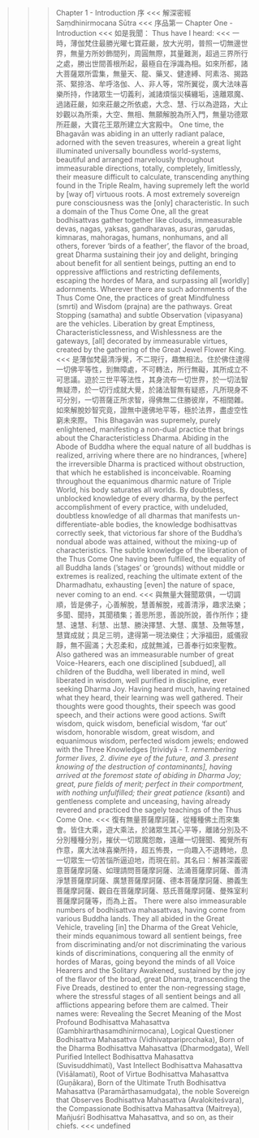 >>> Chapter 1 - Introduction  序
<<< 解深密經
>>> Saṃdhinirmocana Sūtra
<<< 序品第一
>>> Chapter One - Introduction
<<< 如是我聞：
>>> Thus have I heard:
<<< 一時，薄伽梵住最勝光曜七寶莊嚴，放大光明，普照一切無邊世界，無量方所妙飾間列，周圓無際，其量難測，超過三界所行之處，勝出世間善根所起，最極自在淨識為相。如來所都，諸大菩薩眾所雲集，無量天、龍、藥叉、健達縛、阿素洛、揭路茶、緊捺洛、牟呼洛伽、人、非人等，常所翼從，廣大法味喜樂所持，作諸眾生一切義利，滅諸煩惱災橫纏垢，遠離眾魔、過諸莊嚴，如來莊嚴之所依處，大念、慧、行以為遊路，大止妙觀以為所乘，大空、無相、無願解脫為所入門，無量功德眾所莊嚴，大寶花王眾所建立大宮殿中。
>>> One time, the Bhagavān was abiding in an utterly radiant palace, adorned with the seven treasures, wherein a great light illuminated universally boundless world-systems, beautiful and arranged marvelously throughout immeasurable directions, totally, completely, limitlessly, their measure difficult to calculate, transcending anything found in the Triple Realm, having supremely left the world by [way of] virtuous roots. A most extremely sovereign pure consciousness was the [only] characteristic. In such a domain of the Thus Come One, all the great bodhisattvas gather together like clouds, immeasurable devas, nagas, yaksas, gandharavas, asuras, garudas, kimnaras, mahoragas, humans, nonhumans, and all others, forever ‘birds of a feather’, the flavor of the broad, great Dharma sustaining their joy and delight, bringing about benefit for all sentient beings, putting an end to oppressive afflictions and restricting defilements, escaping the hordes of Mara, and surpassing all [worldly] adornments. Wherever there are such adornments of the Thus Come One, the practices of great Mindfulness (smrti) and Wisdom (prajna) are the pathways. Great Stopping (samatha) and subtle Observation (vipasyana) are the vehicles. Liberation by great Emptiness, Characteristiclessness, and Wishlessness are the gateways, [all] decorated by immeasurable virtues, created by the gathering of the Great Jewel Flower King.
<<< 是薄伽梵最清淨覺，不二現行，趣無相法。住於佛住逮得一切佛平等性，到無障處，不可轉法，所行無礙，其所成立不可思議。遊於三世平等法性，其身流布一切世界，於一切法智無疑滯，於一切行成就大覺，於諸法智無有疑惑，凡所現身不可分別，一切菩薩正所求智，得佛無二住勝彼岸，不相間雜。如來解脫妙智究竟，證無中邊佛地平等，極於法界，盡虛空性窮未來際。
>>> This Bhagavān was supremely, purely enlightened, manifesting a non-dual practice that brings about the Characteristicless Dharma. Abiding in the Abode of Buddha where the equal nature of all buddhas is realized, arriving where there are no hindrances, [where] the irreversible Dharma is practiced without obstruction, that which he established is inconceivable. Roaming throughout the equanimous dharmic nature of Triple World, his body saturates all worlds. By doubtless, unblocked knowledge of every dharma, by the perfect accomplishment of every practice, with undeluded, doubtless knowledge of all dharmas that manifests un-differentiate-able bodies, the knowledge bodhisattvas correctly seek, that victorious far shore of the Buddha’s nondual abode was attained, without the mixing-up of characteristics. The subtle knowledge of the liberation of the Thus Come One having been fulfilled, the equality of all Buddha lands (’stages’ or ‘grounds) without middle or extremes is realized, reaching the ultimate extent of the Dharmadhatu, exhausting [even] the nature of space, never coming to an end.
<<< 與無量大聲聞眾俱，一切調順，皆是佛子，心善解脫，慧善解脫，戒善清淨，趣求法樂；多聞、聞持，其聞積集；善思所思，善說所說，善作所作；捷慧、速慧、利慧、出慧、勝決擇慧、大慧、廣慧、及無等慧，慧寶成就；具足三明，逮得第一現法樂住；大淨福田，威儀寂靜，無不圓滿；大忍柔和，成就無減，已善奉行如來聖教。
>>> Also gathered was an immeasurable number of great Voice-Hearers, each one disciplined [subdued], all children of the Buddha, well liberated in mind, well liberated in wisdom, well purified in discipline, ever seeking Dharma Joy. Having heard much, having retained what they heard, their learning was well gathered. Their thoughts were good thoughts, their speech was good speech, and their actions were good actions. Swift wisdom, quick wisdom, beneficial wisdom, ‘far out’ wisdom, honorable wisdom, great wisdom, and equanimous wisdom, perfected wisdom jewels; endowed with the Three Knowledges [trividyā - *1. remembering former lives, 2. divine eye of the future, and 3. present knowing of the destruction of contaminants], having arrived at the foremost state of abiding in Dharma Joy; great, pure fields of merit; perfect in their comportment, with nothing unfulfilled; their great patience (ksanti*) and gentleness complete and unceasing, having already revered and practiced the sagely teachings of the Thus Come One.
<<< 復有無量菩薩摩訶薩，從種種佛土而來集會。皆住大乘，遊大乘法，於諸眾生其心平等，離諸分別及不分別種種分別，摧伏一切眾魔怨敵，遠離一切聲聞、獨覺所有作意，廣大法味喜樂所持，超五怖畏，一向趣入不退轉地，息一切眾生一切苦惱所逼迫地，而現在前。其名曰：解甚深義密意菩薩摩訶薩、如理請問菩薩摩訶薩、法涌菩薩摩訶薩、善清淨慧菩薩摩訶薩、廣慧菩薩摩訶薩、德本菩薩摩訶薩、勝義生菩薩摩訶薩、觀自在菩薩摩訶薩、慈氏菩薩摩訶薩、曼殊室利菩薩摩訶薩等，而為上首。
>>> There were also immeasurable numbers of bodhisattva mahasattvas, having come from various Buddha lands. They all abided in the Great Vehicle, traveling [in] the Dharma of the Great Vehicle, their minds equanimous toward all sentient beings, free from discriminating and/or not discriminating the various kinds of discriminations, conquering all the enmity of hordes of Maras, going beyond the minds of all Voice Hearers and the Solitary Awakened, sustained by the joy of the flavor of the broad, great Dharma, transcending the Five Dreads, destined to enter the non-regressing stage, where the stressful stages of all sentient beings and all afflictions appearing before them are calmed. Their names were: Revealing the Secret Meaning of the Most Profound Bodhisattva Mahasattva (Gambhirarthasamdhinirmocana), Logical Questioner Bodhisattva Mahasattva (Vidhivatpariprcchaka), Born of the Dharma Bodhisattva Mahasattva (Dharmodgata), Well Purified Intellect Bodhisattva Mahasattva (Suvisuddhimati), Vast Intellect Bodhisattva Mahasattva (Viśālamati), Root of Virtue Bodhisattva Mahasattva (Guņākara), Born of the Ultimate Truth Bodhisattva Mahasattva (Paramārthasamudgata), the noble Sovereign that Observes Bodhisattva Mahasattva (Avalokiteśvara), the Compassionate Bodhisattva Mahasattva (Maitreya), Mañjuśrī Bodhisattva Mahasattva, and so on, as their chiefs.
<<< undefined
